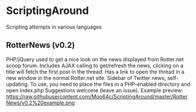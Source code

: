 ScriptingAround
===============

Scripting attempts in various languages


RotterNews (v0.2)
------

PHP/jQuery used to get a nice look on the news displayed from Rotter.net scoop forum.
Includes AJAX calling to get/refresh the news, clicking on a title will fetch the first post in the thread.
Has a link to open the thread in a new window in the normal Rotter.net site.
Sidebar of Twitter news, self-updating.
To use, you need to place the files in a PHP-enabled directory and open index.php
Suggestions welcome (leave an issue).
Example preview:
https://raw.githubusercontent.com/Moo64c/ScriptingAround/master/RotterNews/v0.2%20example.png

